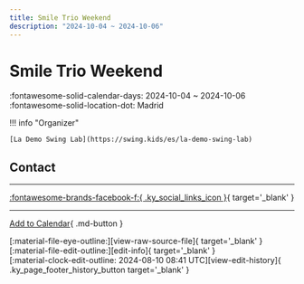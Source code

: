 ```yaml
---
title: Smile Trio Weekend
description: "2024-10-04 ~ 2024-10-06"
---
```


# Smile Trio Weekend 

:fontawesome-solid-calendar-days: 2024-10-04 ~ 2024-10-06  
:fontawesome-solid-location-dot: Madrid  

!!! info "Organizer"

    [La Demo Swing Lab](https://swing.kids/es/la-demo-swing-lab)  

## Contact


---

 [:fontawesome-brands-facebook-f:{ .ky_social_links_icon }](https://www.facebook.com/events/1685521878928626){ target='_blank' }

---

[Add to Calendar](https://swing.news/ics/en/2024/es/smile-trio-weekend-2024.ics){ .md-button }

<div class="ky_page_footer" markdown>
<div class="ky_page_footer_trailing" markdown="span">
[:material-file-eye-outline:][view-raw-source-file]{ target='_blank' }
[:material-file-edit-outline:][edit-info]{ target='_blank' }
</div>
<div class="ky_page_footer_leading" markdown="span">
[:material-clock-edit-outline: 2024-08-10 08:41 UTC][view-edit-history]{ .ky_page_footer_history_button target='_blank' }
</div>
</div>

[view-raw-source-file]: https://github.com/swingdance/events/blob/main/2024/es/smile-trio-weekend-2024.json "View Raw Source File"
[edit-info]: https://github.com/swingdance/events/issues/new?assignees=&labels=update+event&projects=&template=03-update_entity.yml&title=%5B2024%2Fes%5D%20Smile%20Trio%20Weekend&region=es&year=2024&id=smile-trio-weekend-2024&name=Smile%20Trio%20Weekend&org_id=la-demo-swing-lab "Edit Info"

[view-edit-history]: https://github.com/swingdance/events/commits/main/2024/es/smile-trio-weekend-2024.json "View Edit History"
